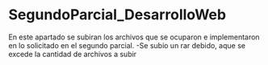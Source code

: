 # SegundoParcial_DesarrolloWeb
En este apartado se subiran los archivos que se ocuparon e implementaron en lo solicitado en el segundo parcial.
-Se subio un  rar debido, aque se excede la cantidad de archivos a subir

